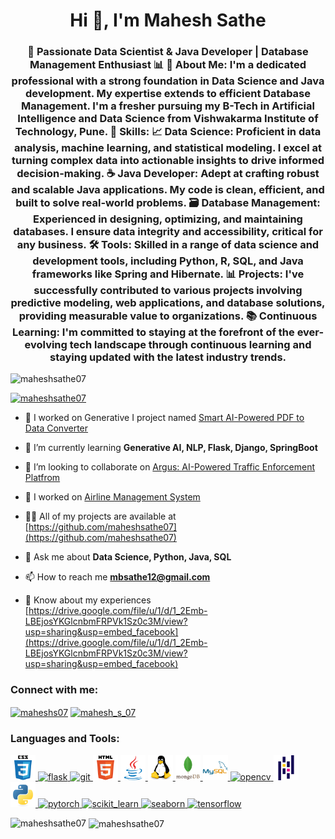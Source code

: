 <h1 align="center">Hi 👋, I'm Mahesh Sathe</h1>
<h3 align="center">🚀 Passionate Data Scientist & Java Developer | Database Management Enthusiast 📊 📌 About Me: I'm a dedicated professional with a strong foundation in Data Science and Java development. My expertise extends to efficient Database Management. I'm a fresher pursuing my B-Tech in Artificial Intelligence and Data Science from Vishwakarma Institute of Technology, Pune. 💼 Skills: 📈 Data Science: Proficient in data analysis, machine learning, and statistical modeling. I excel at turning complex data into actionable insights to drive informed decision-making. ☕ Java Developer: Adept at crafting robust and scalable Java applications. My code is clean, efficient, and built to solve real-world problems. 🗃️ Database Management: Experienced in designing, optimizing, and maintaining databases. I ensure data integrity and accessibility, critical for any business. 🛠️ Tools: Skilled in a range of data science and development tools, including Python, R, SQL, and Java frameworks like Spring and Hibernate. 📊 Projects: I've successfully contributed to various projects involving predictive modeling, web applications, and database solutions, providing measurable value to organizations. 📚 Continuous Learning: I'm committed to staying at the forefront of the ever-evolving tech landscape through continuous learning and staying updated with the latest industry trends.</h3>

<p align="left"> <img src="https://komarev.com/ghpvc/?username=maheshsathe07&label=Profile%20views&color=0e75b6&style=flat" alt="maheshsathe07" /> </p>

<p align="left"> <a href="https://github.com/ryo-ma/github-profile-trophy"><img src="https://github-profile-trophy.vercel.app/?username=maheshsathe07" alt="maheshsathe07" /></a> </p>

- 🔭 I worked on Generative I project named [Smart AI-Powered PDF to Data Converter](https://github.com/maheshsathe07/AI-powered-PDF-to-Data-Converter)

- 🌱 I’m currently learning **Generative AI, NLP, Flask, Django, SpringBoot**

- 👯 I’m looking to collaborate on [Argus: AI-Powered Traffic Enforcement Platfrom](https://github.com/maheshsathe07/Argus-AI-powered-Traffic-Enforcement-Platform)

- 🤝 I worked on [Airline Management System](https://github.com/maheshsathe07/Airline-Management-System)

- 👨‍💻 All of my projects are available at [https://github.com/maheshsathe07](https://github.com/maheshsathe07)

- 💬 Ask me about **Data Science, Python, Java, SQL**

- 📫 How to reach me **mbsathe12@gmail.com**

- 📄 Know about my experiences [https://drive.google.com/file/u/1/d/1_2Emb-LBEjosYKGlcnbmFRPVk1Sz0c3M/view?usp=sharing&usp=embed_facebook](https://drive.google.com/file/u/1/d/1_2Emb-LBEjosYKGlcnbmFRPVk1Sz0c3M/view?usp=sharing&usp=embed_facebook)

<h3 align="left">Connect with me:</h3>
<p align="left">
<a href="https://linkedin.com/in/maheshs07" target="blank"><img align="center" src="https://raw.githubusercontent.com/rahuldkjain/github-profile-readme-generator/master/src/images/icons/Social/linked-in-alt.svg" alt="maheshs07" height="30" width="40" /></a>
<a href="https://www.leetcode.com/mahesh_s_07" target="blank"><img align="center" src="https://raw.githubusercontent.com/rahuldkjain/github-profile-readme-generator/master/src/images/icons/Social/leet-code.svg" alt="mahesh_s_07" height="30" width="40" /></a>
</p>

<h3 align="left">Languages and Tools:</h3>
<p align="left"> <a href="https://www.w3schools.com/css/" target="_blank" rel="noreferrer"> <img src="https://raw.githubusercontent.com/devicons/devicon/master/icons/css3/css3-original-wordmark.svg" alt="css3" width="40" height="40"/> </a> <a href="https://flask.palletsprojects.com/" target="_blank" rel="noreferrer"> <img src="https://www.vectorlogo.zone/logos/pocoo_flask/pocoo_flask-icon.svg" alt="flask" width="40" height="40"/> </a> <a href="https://git-scm.com/" target="_blank" rel="noreferrer"> <img src="https://www.vectorlogo.zone/logos/git-scm/git-scm-icon.svg" alt="git" width="40" height="40"/> </a> <a href="https://www.w3.org/html/" target="_blank" rel="noreferrer"> <img src="https://raw.githubusercontent.com/devicons/devicon/master/icons/html5/html5-original-wordmark.svg" alt="html5" width="40" height="40"/> </a> <a href="https://www.java.com" target="_blank" rel="noreferrer"> <img src="https://raw.githubusercontent.com/devicons/devicon/master/icons/java/java-original.svg" alt="java" width="40" height="40"/> </a> <a href="https://www.linux.org/" target="_blank" rel="noreferrer"> <img src="https://raw.githubusercontent.com/devicons/devicon/master/icons/linux/linux-original.svg" alt="linux" width="40" height="40"/> </a> <a href="https://www.mongodb.com/" target="_blank" rel="noreferrer"> <img src="https://raw.githubusercontent.com/devicons/devicon/master/icons/mongodb/mongodb-original-wordmark.svg" alt="mongodb" width="40" height="40"/> </a> <a href="https://www.mysql.com/" target="_blank" rel="noreferrer"> <img src="https://raw.githubusercontent.com/devicons/devicon/master/icons/mysql/mysql-original-wordmark.svg" alt="mysql" width="40" height="40"/> </a> <a href="https://opencv.org/" target="_blank" rel="noreferrer"> <img src="https://www.vectorlogo.zone/logos/opencv/opencv-icon.svg" alt="opencv" width="40" height="40"/> </a> <a href="https://pandas.pydata.org/" target="_blank" rel="noreferrer"> <img src="https://raw.githubusercontent.com/devicons/devicon/2ae2a900d2f041da66e950e4d48052658d850630/icons/pandas/pandas-original.svg" alt="pandas" width="40" height="40"/> </a> <a href="https://www.python.org" target="_blank" rel="noreferrer"> <img src="https://raw.githubusercontent.com/devicons/devicon/master/icons/python/python-original.svg" alt="python" width="40" height="40"/> </a> <a href="https://pytorch.org/" target="_blank" rel="noreferrer"> <img src="https://www.vectorlogo.zone/logos/pytorch/pytorch-icon.svg" alt="pytorch" width="40" height="40"/> </a> <a href="https://scikit-learn.org/" target="_blank" rel="noreferrer"> <img src="https://upload.wikimedia.org/wikipedia/commons/0/05/Scikit_learn_logo_small.svg" alt="scikit_learn" width="40" height="40"/> </a> <a href="https://seaborn.pydata.org/" target="_blank" rel="noreferrer"> <img src="https://seaborn.pydata.org/_images/logo-mark-lightbg.svg" alt="seaborn" width="40" height="40"/> </a> <a href="https://www.tensorflow.org" target="_blank" rel="noreferrer"> <img src="https://www.vectorlogo.zone/logos/tensorflow/tensorflow-icon.svg" alt="tensorflow" width="40" height="40"/> </a> </p>

<p><img align="left" src="https://github-readme-stats.vercel.app/api/top-langs?username=maheshsathe07&show_icons=true&locale=en&layout=compact" alt="maheshsathe07" /></p>

<p>&nbsp;<img align="center" src="https://github-readme-stats.vercel.app/api?username=maheshsathe07&show_icons=true&locale=en" alt="maheshsathe07" /></p>
